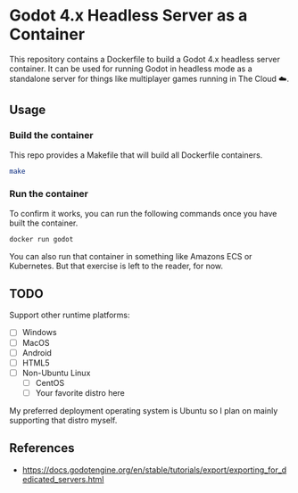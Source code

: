 # Godot 4.x Headless Server as a Container

This repository contains a Dockerfile to build a Godot 4.x headless server container.
It can be used for running Godot in headless mode as a standalone server for 
things like multiplayer games running in The Cloud :cloud:.

## Usage

### Build the container

This repo provides a Makefile that will build all Dockerfile containers.

```bash
make
```

### Run the container

To confirm it works, you can run the following commands once you have built
the container.

```bash
docker run godot
```

You can also run that container in something like Amazons ECS or Kubernetes. But
that exercise is left to the reader, for now.

## TODO

Support other runtime platforms:

- [ ] Windows
- [ ] MacOS
- [ ] Android
- [ ] HTML5
- [ ] Non-Ubuntu Linux
    + [ ] CentOS
    + [ ] Your favorite distro here

My preferred deployment operating system is Ubuntu so I plan on mainly
supporting that distro myself.

## References

- https://docs.godotengine.org/en/stable/tutorials/export/exporting_for_dedicated_servers.html
